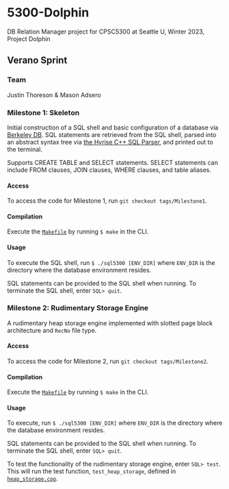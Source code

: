 # 5300-Dolphin
DB Relation Manager project for CPSC5300 at Seattle U, Winter 2023, Project Dolphin

## **Verano Sprint**

### **Team**
Justin Thoreson & Mason Adsero

### **Milestone 1: Skeleton**
Initial construction of a SQL shell and basic configuration of a database via [Berkeley DB](https://www.oracle.com/database/technologies/related/berkeleydb.html). SQL statements are retrieved from the SQL shell, parsed into an abstract syntax tree via [the Hyrise C++ SQL Parser](https://github.com/hyrise/sql-parser), and printed out to the terminal.

Supports CREATE TABLE and SELECT statements. SELECT statements can include FROM clauses, JOIN clauses, WHERE clauses, and table aliases.

#### **Access**
To access the code for Milestone 1, run `git checkout tags/Milestone1`.

#### **Compilation**
Execute the [`Makefile`](./Makefile) by running `$ make` in the CLI.

#### **Usage**
To execute the SQL shell, run `$ ./sql5300 [ENV_DIR]` where `ENV_DIR` is the directory where the database environment resides.

SQL statements can be provided to the SQL shell when running. To terminate the SQL shell, enter `SQL> quit`.

### **Milestone 2: Rudimentary Storage Engine**
A rudimentary heap storage engine implemented with slotted page block architecture and `RecNo` file type.

#### **Access**
To access the code for Milestone 2, run `git checkout tags/Milestone2`.

#### **Compilation**
Execute the [`Makefile`](./Makefile) by running `$ make` in the CLI.

#### **Usage**
To execute, run `$ ./sql5300 [ENV_DIR]` where `ENV_DIR` is the directory where the database environment resides.

SQL statements can be provided to the SQL shell when running. To terminate the SQL shell, enter `SQL> quit`.

To test the functionality of the rudimentary storage engine, enter `SQL> test`. This will run the test function, `test_heap_storage`, defined in [`heap_storage.cpp`](./heap_storage.cpp).